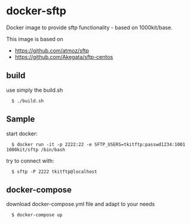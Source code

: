 # docker-sftp
Docker image to provide sftp functionality - based  on 1000kit/base.

This image is based on
* https://github.com/atmoz/sftp
* https://github.com/Akegata/sftp-centos

## build

use simply the build.sh
~~~
  $ ./build.sh
~~~

## Sample

start docker:
~~~
  $ docker run -it -p 2222:22 -e SFTP_USERS=tkitftp:passwd1234:1001 1000kit/sftp /bin/bash
~~~

try to connect with:
~~~
  $ sftp -P 2222 tkitftp@localhost
~~~


## docker-compose
download docker-compose.yml file and adapt to your needs

~~~
  $ docker-compose up
~~~
